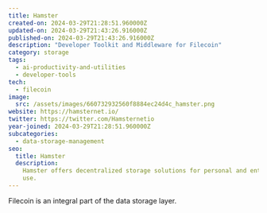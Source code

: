 ```yaml
---
title: Hamster
created-on: 2024-03-29T21:28:51.960000Z
updated-on: 2024-03-29T21:43:26.916000Z
published-on: 2024-03-29T21:43:26.916000Z
description: "Developer Toolkit and Middleware for Filecoin"
category: storage
tags:
  - ai-productivity-and-utilities
  - developer-tools
tech:
  - filecoin
image:
  src: /assets/images/660732932560f8884ec24d4c_hamster.png
website: https://hamsternet.io/
twitter: https://twitter.com/Hamsternetio
year-joined: 2024-03-29T21:28:51.960000Z
subcategories:
  - data-storage-management
seo:
  title: Hamster
  description:
    Hamster offers decentralized storage solutions for personal and enterprise
    use.
---
```


Filecoin is an integral part of the data storage layer.
